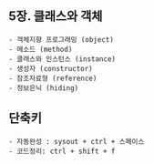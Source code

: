 ## 5장. 클래스와 객체

```
- 객체지향 프로그래밍 (object)
- 메소드 (method)
- 클래스와 인스턴스 (instance)
- 생성자 (constructor)
- 참조자료형 (reference)
- 정보은닉 (hiding)
```

## 단축키

```
- 자동완성 : sysout + ctrl + 스페이스
- 코드정리: ctrl + shift + f
```
